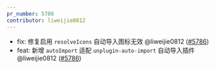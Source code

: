 ```yaml
---
pr_number: 5786
contributor: liweijie0812
---
```


- fix: 修复启用 `resolveIcons` 自动导入图标无效 @liweijie0812 ([#5786](https://github.com/Tencent/tdesign-vue-next/pull/5786))
- feat: 新增 `autoImport` 适配 `unplugin-auto-import` 自动导入插件 @liweijie0812 ([#5786](https://github.com/Tencent/tdesign-vue-next/pull/5786))
